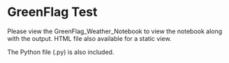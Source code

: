 # GreenFlag Test

Please view the GreenFlag_Weather_Notebook to view the notebook along with the output. HTML file also available for a static view.

The Python file (.py) is also included.
